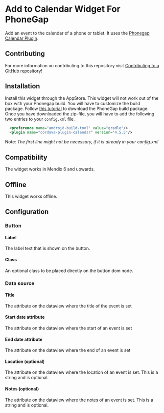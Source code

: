 # Add to Calendar Widget For PhoneGap

Add an event to the calendar of a phone or tablet. It uses the [Phonegap Calendar Plugin](https://github.com/EddyVerbruggen/Calendar-PhoneGap-Plugin).

## Contributing

For more information on contributing to this repository visit
[Contributing to a GitHub repository](https://docs.mendix.com/howto6/Contributing+to+a+GitHub+repository)!

## Installation
Install this widget through the AppStore. This widget will not work out of the box with your Phonegap build. You will have to customize the build package. Follow [this tutorial](https://docs.mendix.com/refguide6/Customizing+PhoneGap+Build+packages) to download the PhoneGap build package. Once you have downloaded the zip-file, you will have to add the following two entries to your ``config.xml`` file.


```xml
  <preference name="android-build-tool" value="gradle"/>
  <plugin name="cordova-plugin-calendar" version="4.5.5"/>
```

Note: _The first line might not be necessary, if it is already in your config.xml_

## Compatibility
The widget works in Mendix 6 and upwards.

## Offline
This widget works offline.

## Configuration

### Button

#### Label

The label text that is shown on the button.

#### Class

An optional class to be placed directly on the button dom node.

### Data source

#### Title

The attribute on the dataview where the title of the event is set

#### Start date attribute

The attribute on the dataview where the start of an event is set

#### End date attribute

The attribute on the dataview where the end of an event is set

#### Location (optional)

The attribute on the dataview where the location of an event is set. This is a string and is optional.

#### Notes (optional)

The attribute on the dataview where the notes of an event is set. This is a string and is optional.
